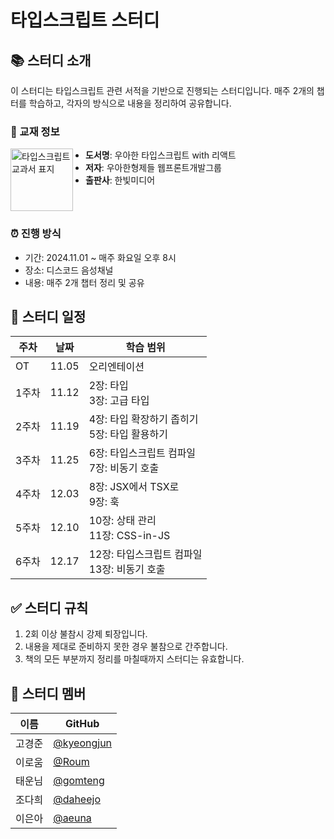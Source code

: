 # 타입스크립트 스터디

## 📚 스터디 소개
이 스터디는 타입스크립트 관련 서적을 기반으로 진행되는 스터디입니다.
매주 2개의 챕터를 학습하고, 각자의 방식으로 내용을 정리하여 공유합니다.

### 📖 교재 정보


<img src="https://github.com/user-attachments/assets/b632ca87-b529-4b26-a08c-fa564c4d1229" align="left" width="100px" style="margin-right: 20px" alt="타입스크립트 교과서 표지"/>


- **도서명**: 우아한 타입스크립트 with 리액트
- **저자**: 우아한형제들 웹프론트개발그룹
- **출판사**: 한빛미디어

<br clear="left"/>

### ⏰ 진행 방식
- 기간: 2024.11.01 ~ 매주 화요일 오후 8시
- 장소: 디스코드 음성채널
- 내용: 매주 2개 챕터 정리 및 공유

## 📅 스터디 일정
| 주차 | 날짜 | 학습 범위 | 
|------|------|-----------|
| OT | 11.05 | 오리엔테이션 |
| 1주차 | 11.12 | 2장: 타입<br>3장: 고급 타입 |
| 2주차 | 11.19 | 4장: 타입 확장하기 좁히기<br>5장: 타입 활용하기 |
| 3주차 | 11.25 | 6장: 타입스크립트 컴파일<br>7장: 비동기 호출 |
| 4주차 | 12.03 | 8장: JSX에서 TSX로<br>9장: 훅 |
| 5주차 | 12.10 | 10장: 상태 관리<br>11장: CSS-in-JS|
| 6주차 | 12.17 | 12장: 타입스크립트 컴파일<br>13장: 비동기 호출 |

## ✅ 스터디 규칙

1. 2회 이상 불참시 강제 퇴장입니다.
2. 내용을 제대로 준비하지 못한 경우 불참으로 간주합니다.
2. 책의 모든 부분까지 정리를 마칠때까지 스터디는 유효합니다.

## 👥 스터디 멤버
| 이름 | GitHub |
|------|--------|
| 고경준 | [@kyeongjun](https://github.com/kyeongjun-ko) |
| 이로움 | [@Roum](https://github.com/roum02) |
| 태운님 | [@gomteng](https://github.com/gomteng) |
| 조다희 | [@daheejo](https://github.com/daheejo) |
| 이은아 | [@aeuna](https://github.com/aeuna) |


